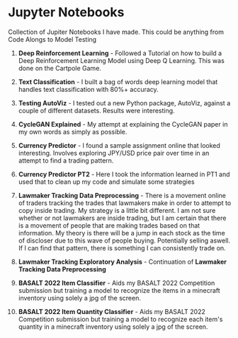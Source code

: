 # Jupyter Notebooks
Collection of Jupiter Notebooks I have made. This could be anything from Code Alongs to Model Testing

1. **Deep Reinforcement Learning** - Followed a Tutorial on how to build a Deep Reinforcement Learning Model using Deep Q Learning. This was done on the Cartpole Game.

2. **Text Classification** - I built a bag of words deep learning model that handles text classification with 80%+ accuracy.

3. **Testing AutoViz** - I tested out a new Python package, AutoViz, against a couple of different datasets. Results were interesting.

4. **CycleGAN Explained** - My attempt at explaining the CycleGAN paper in my own words as simply as possible.

5. **Currency Predictor** - I found a sample assignment online that looked interesting. Involves exploring JPY/USD price pair over time in an attempt to find a trading pattern.

6. **Currency Predictor PT2** - Here I took the information learned in PT1 and used that to clean up my code and simulate some strategies

7. **Lawmaker Tracking Data Preprocessing** - There is a movement online of traders tracking the trades that lawmakers make in order to attempt to copy inside trading. My strategy is a little bit different. I am not sure whether or not lawmakers are inside trading, but I am certain that there is a movement of people that are making trades based on that information. My theory is there will be a jump in each stock as the time of discloser due to this wave of people buying. Potentially selling aswell. If I can find that pattern, there is something I can consistently trade on.

8. **Lawmaker Tracking Exploratory Analysis** - Continuation of **Lawmaker Tracking Data Preprocessing** 

9. **BASALT 2022 Item Classifier** - Aids my BASALT 2022 Competition submission but training a model to recognize the items in a minecraft inventory using solely a jpg of the screen. 

10. **BASALT 2022 Item Quantity Classifier** - Aids my BASALT 2022 Competition submission but training a model to recognize each item's quantity in a minecraft inventory using solely a jpg of the screen. 

